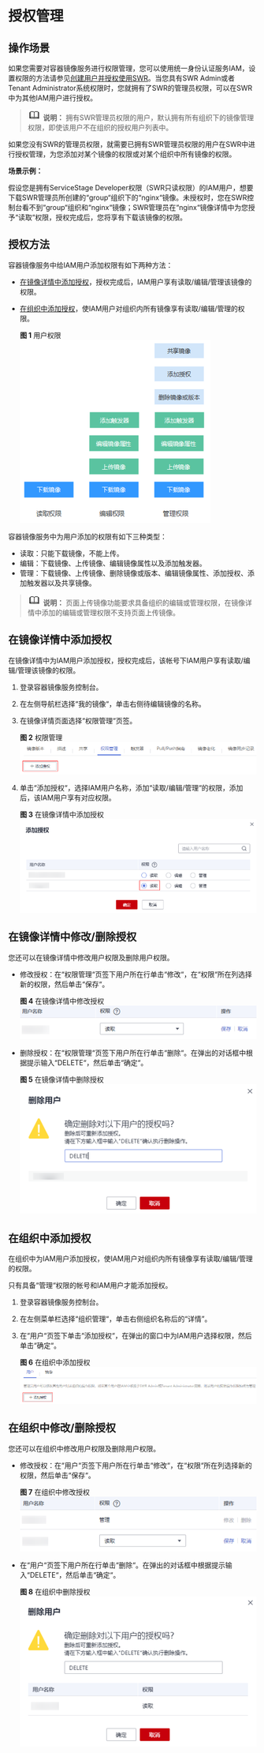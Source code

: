 # 授权管理<a name="swr_01_0015"></a>

## 操作场景<a name="section3197142519421"></a>

如果您需要对容器镜像服务进行权限管理，您可以使用统一身份认证服务IAM，设置权限的方法请参见[创建用户并授权使用SWR](创建用户并授权使用SWR.md)。当您具有SWR Admin或者Tenant Administrator系统权限时，您就拥有了SWR的管理员权限，可以在SWR中为其他IAM用户进行授权。

>![](public_sys-resources/icon-note.gif) **说明：** 
>拥有SWR管理员权限的用户，默认拥有所有组织下的镜像管理权限，即使该用户不在组织的授权用户列表中。

如果您没有SWR的管理员权限，就需要已拥有SWR管理员权限的用户在SWR中进行授权管理，为您添加对某个镜像的权限或对某个组织中所有镜像的权限。

**场景示例：**

假设您是拥有ServiceStage Developer权限（SWR只读权限）的IAM用户，想要下载SWR管理员所创建的“group“组织下的“nginx“镜像。未授权时，您在SWR控制台看不到“group“组织和“nginx“镜像；SWR管理员在“nginx“镜像详情中为您授予“读取“权限，授权完成后，您将享有下载该镜像的权限。

## 授权方法<a name="section45401430205312"></a>

容器镜像服务中给IAM用户添加权限有如下两种方法：

-   [在镜像详情中添加授权](#section851514354541)，授权完成后，IAM用户享有读取/编辑/管理该镜像的权限。
-   [在组织中添加授权](#section950354645517)，使IAM用户对组织内所有镜像享有读取/编辑/管理的权限。

    **图 1**  用户权限<a name="fig1790726219"></a>  
    ![](figures/用户权限.png "用户权限")


容器镜像服务中为用户添加的权限有如下三种类型：

-   读取：只能下载镜像，不能上传。
-   编辑：下载镜像、上传镜像、编辑镜像属性以及添加触发器。
-   管理：下载镜像、上传镜像、删除镜像或版本、编辑镜像属性、添加授权、添加触发器以及共享镜像。

>![](public_sys-resources/icon-note.gif) **说明：** 
>页面上传镜像功能要求具备组织的编辑或管理权限，在镜像详情中添加的编辑或管理权限不支持页面上传镜像。

## 在镜像详情中添加授权<a name="section851514354541"></a>

在镜像详情中为IAM用户添加授权，授权完成后，该帐号下IAM用户享有读取/编辑/管理该镜像的权限。

1.  登录容器镜像服务控制台。
2.  在左侧导航栏选择“我的镜像“，单击右侧待编辑镜像的名称。
3.  在镜像详情页面选择“权限管理“页签。

    **图 2**  权限管理<a name="fig17680103832114"></a>  
    ![](figures/权限管理.png "权限管理")

4.  单击“添加授权“，选择IAM用户名称，添加“读取/编辑/管理“的权限，添加后，该IAM用户享有对应权限。

    **图 3**  在镜像详情中添加授权<a name="fig593419572122"></a>  
    ![](figures/在镜像详情中添加授权.png "在镜像详情中添加授权")


## 在镜像详情中修改/删除授权<a name="section12896443593"></a>

您还可以在镜像详情中修改用户权限及删除用户权限。

-   修改授权：在“权限管理“页签下用户所在行单击“修改“，在“权限“所在列选择新的权限，然后单击“保存“。

    **图 4**  在镜像详情中修改授权<a name="fig1084314253143"></a>  
    ![](figures/在镜像详情中修改授权.png "在镜像详情中修改授权")

-   删除授权：在“权限管理“页签下用户所在行单击“删除“。在弹出的对话框中根据提示输入“DELETE“，然后单击“确定“。

    **图 5**  在镜像详情中删除授权<a name="fig43052486295"></a>  
    ![](figures/在镜像详情中删除授权.png "在镜像详情中删除授权")


## 在组织中添加授权<a name="section950354645517"></a>

在组织中为IAM用户添加授权，使IAM用户对组织内所有镜像享有读取/编辑/管理的权限。

只有具备“管理“权限的帐号和IAM用户才能添加授权。

1.  登录容器镜像服务控制台。
2.  在左侧菜单栏选择“组织管理“，单击右侧组织名称后的“详情”。
3.  在“用户“页签下单击“添加授权“，在弹出的窗口中为IAM用户选择权限，然后单击“确定“。

    **图 6**  在组织中添加授权<a name="fig1498351162519"></a>  
    ![](figures/在组织中添加授权.png "在组织中添加授权")


## 在组织中修改/删除授权<a name="section16534153412010"></a>

您还可以在组织中修改用户权限及删除用户权限。

-   修改授权：在“用户“页签下用户所在行单击“修改“，在“权限“所在列选择新的权限，然后单击“保存“。

    **图 7**  在组织中修改授权<a name="fig856238131515"></a>  
    ![](figures/在组织中修改授权.png "在组织中修改授权")

-   在“用户“页签下用户所在行单击“删除“。在弹出的对话框中根据提示输入“DELETE“，然后单击“确定“。

    **图 8**  在组织中删除授权<a name="fig1399711018564"></a>  
    ![](figures/在组织中删除授权.png "在组织中删除授权")


